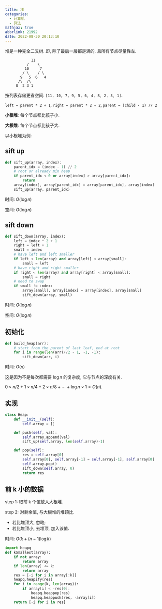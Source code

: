 ```yaml
---
title: 堆
categories:
  - 计算机
  - 算法
mathjax: true
abbrlink: 21992
date: 2022-08-30 20:13:10
---
```

堆是一种完全二叉树. 即, 除了最后一层都是满的, 且所有节点尽量靠左.
```
            11
          /    \
         10     7
        / \    / \
       9   5  6   4
      /\  /\
     8  2 3 1
```
按列表存储更省空间: `[11, 10, 7, 9, 5, 6, 4, 8, 2, 3, 1]`.

<!--more-->

`left = parent * 2 + 1`, `right = parent * 2 + 2`, `parent = (child - 1) // 2`

**小根堆**: 每个节点都比孩子小.

**大根堆**: 每个节点都比孩子大.

以小根堆为例:

## sift up
```py
def sift_up(array, index):
    parent_idx = (index - 1) // 2
    # root or already min heap
    if parent_idx < 0 or array[index] > array[parent_idx]:  
        return
    array[index], array[parent_idx] = array[parent_idx], array[index]
    sift_up(array, parent_idx)
```
时间: $O(\log n)$

空间: $O(\log n)$

## sift down

```py
def sift_down(array, index):
    left = index * 2 + 1
    right = left + 1
    small = index
    # have left and left smaller
    if left < len(array) and array[left] < array[small]:
        small = left
    # have right and right smaller
    if right < len(array) and array[right] < array[small]:
        small = right
    # need to swap
    if small != index:
        array[small], array[index] = array[index], array[small]
        sift_down(array, small)
```
时间: $O(\log n)$

空间: $O(\log n)$

## 初始化

```py
def build_heap(arr):
    # start from the parent of last leaf, end at root
    for i in range(len(arr)//2 - 1, -1, -1):
        sift_down(arr, i)
```
时间: $O(n)$

这是因为不是每次都需要 $\log n$ 的复杂度, 它与节点的深度有关. 

$0\times n/2 + 1\times n/4 + 2\times n/8 + \cdots + \log n \times 1=O(n)$.

## 实现
```py
class Heap:
    def __init__(self):
        self.array = []

    def push(self, val):
        self.array.append(val)
        sift_up(self.array, len(self.array)-1)

    def pop(self):
        res = self.array[0]
        self.array[0], self.array[-1] = self.array[-1], self.array[0]
        self.array.pop()
        sift_down(self.array, 0)
        return res
```

## 前 k 小的数据
step 1: 取前 k 个值放入大根堆.

step 2: 对剩余值, 与大根堆的堆顶比. 

- 若比堆顶大, 忽略;
- 若比堆顶小, 去堆顶, 加入该值.

时间: $O\left(k+(n-1)\log k\right)$

```py
import heapq
def kSmallest(array):
    if not array:
        return array
    if len(array) <= k:
        return array
    res = [-i for i in array[:k]]
    heapq.heapify(res)
    for i in range(k, len(array)):
        if array[i] < -res[0]:
            heapq.heappop(res)
            heapq.heappush(res, -array[i])
    return [-i for i in res]
```